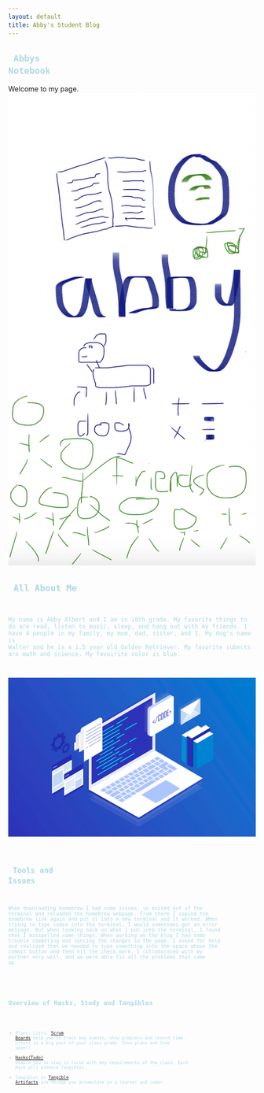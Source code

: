 ```yaml
---
layout: default
title: Abby's Student Blog
--- 
```



## <code style="color: #ADD8E6;"> Abbys Notebook</code>
Welcome to my page.
![Alt text](image.png)
## <code style="color: #ADD8E6;"> All About Me
My name is Abby Albert and I am in 10th grade. My favorite things to do are read, listen to music, sleep, and hang out with my friends. I have 4 people in my family, my mom, dad, sister, and I. My dog's name is Walter and he is a 1.5 year old Golden Retriever. My favorite subects are math and science. My favoirite color is blue. 


![Alt text](image-1.png)
## <code style="color: #ADD8E6;"> Tools and Issues
When downloading homebrew I had some issues, so exited out of the terminal and reloaded the homebrew webpage. From there I copied the homebrew link again and put it into a new terminal and it worked. WHen trying to type  codes into the terminal, I would sometimes get an error message. But when looking back on what I put into the terminal, I found that I misspelled some things. When working on the blog I had some trouble commiting and syncing the changes to the page. I asked for help and realized that we needed to type something into the space above the commit button and then hit the check mark. I collaborated with my partner very well, and we were able fix all the problems that came up. 

## <code style="color: #ADD8E6;"> Overview of Hacks, Study and Tangibles
- Plans, Lists, [Scrum Boards](https://clickup.com/blog/scrum-board/) help you to track key events, show progress and record time.  Effort is a big part of your class grade.  Show plans and time spent!
- [Hacks(Todo)](https://levelup.gitconnected.com/six-ultimate-daily-hacks-for-every-programmer-60f5f10feae) enable you to stay in focus with key requirements of the class.  Each Hack will produce Tangibles.
- Tangibles or [Tangible Artifacts](https://en.wikipedia.org/wiki/Artifact_(software_development)) are things you accumulate as a learner and coder. 

